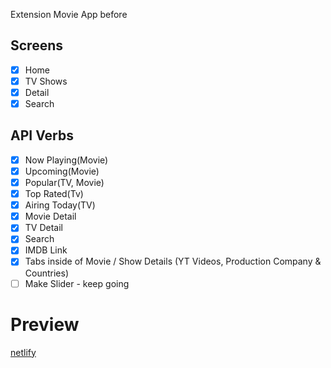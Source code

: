 Extension Movie App before

## Screens

- [x] Home
- [x] TV Shows
- [x] Detail
- [x] Search

## API Verbs

- [x] Now Playing(Movie)
- [x] Upcoming(Movie)
- [x] Popular(TV, Movie)
- [x] Top Rated(Tv)
- [x] Airing Today(TV)
- [x] Movie Detail
- [x] TV Detail
- [x] Search
- [x] IMDB Link
- [x] Tabs inside of Movie / Show Details (YT Videos, Production Company & Countries)
- [ ] Make Slider - keep going

# Preview

[netlify](https://blissful-colden-d3fd0d.netlify.app/)
